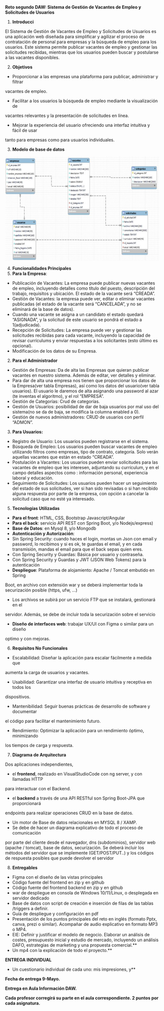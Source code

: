 ﻿**Reto segundo DAW: Sistema de Gestión de Vacantes de Empleo y Solicitudes de Usuarios**

1. **Introducci**

El Sistema de Gestión de Vacantes de Empleo y Solicitudes de Usuarios es una aplicación web diseñada para simplificar y agilizar el proceso de contratación de personal para empresas y la búsqueda de empleo para los usuarios. Este sistema permite publicar vacantes de empleo y gestionar las solicitudes recibidas, mientras que los usuarios pueden buscar y postularse a las vacantes disponibles.

2. **Objetivos**

- Proporcionar a las empresas una plataforma para publicar, administrar y filtrar

vacantes de empleo.

- Facilitar a los usuarios la búsqueda de empleo mediante la visualización de

vacantes relevantes y la presentación de solicitudes en línea.

- Mejorar la experiencia del usuario ofreciendo una interfaz intuitiva y fácil de usar

tanto para empresas como para usuarios individuales.

3. **Modelo de base de datos**

![](.\Resources\Documentacion\img\Aspose.Words.3e67954a-83a3-4d22-bea4-71ab62b9e107.002.jpeg)

4. **Funcionalidades Principales**
5. **Para la Empresa**:

- Publicación de Vacantes: La empresa puede publicar nuevas vacantes de empleo, incluyendo detalles como título del puesto, descripción del trabajo, requisitos y ubicación. El estado de la vacante será “CREADA”.
- Gestión de Vacantes: la empresa puede ver, editar o eliminar vacantes publicadas (el estado de la vacante será “CANCELADA”, y no se eliminará de la base de datos).
- Cuando una vacante se asigna a un candidato el estado quedará “ASIGNADA”, y la solicitud de este usuario se pondrá el estado a 1(adjudicada).
- Recepción de Solicitudes: La empresa puede ver y gestionar las solicitudes recibidas para cada vacante, incluyendo la capacidad de revisar currículums y enviar respuestas a los solicitantes (esto último es opcional).
- Modificación de los datos de su Empresa.

2. **Para el Administrador**

- Gestión de Empresas: Da de alta las Empresas que quieran publicar vacantes en nuestro sistema. Además de editar, ver detalles y eliminar.
- Para dar de alta una empresa nos tienen que proporcionar los datos de la Empresa(ver tabla Empresas), así como los datos del usuario(ver tabla usuarios). El usuario le daremos de alta asignando una password al azar (te inventas el algoritmo), y el rol “EMPRESA”.
- Gestión de Categorías: Crud de categorías.
- Gestión de Usuarios: posibilidad de dar de baja usuarios por mal uso del sistema(no se da de baja, se modifica la columna enabled a 0).
- Gestión de nuevos administradores: CRUD de usuarios con perfil “ADMON”.

3. **Para Usuarios:**

- Registro de Usuario: Los usuarios pueden registrarse en el sistema.
- Búsqueda de Empleo: Los usuarios pueden buscar vacantes de empleo utilizando filtros como empresas, tipo de contrato, categoría. Solo verán aquellas vacantes que están en estado “CREADA”.
- Postulación a Vacantes: Los usuarios pueden enviar solicitudes para las vacantes de empleo que les interesen, adjuntando su currículum, y en el campo detalles aspectos como : información personal, experiencia laboral y educación.
- Seguimiento de Solicitudes: Los usuarios pueden hacer un seguimiento del estado de sus solicitudes, ver si han sido revisadas o si han recibido alguna respuesta por parte de la empresa, con opción a cancelar la solicitud caso que no esté ya interesado.

5. **Tecnologías Utilizadas**

- **Para el front**: HTML, CSS, Bootstrap Javascript/Angular
- **Para el back**: servicio API REST con Spring Boot, y/o Nodejs/express)
- **Base de Datos**: en Mysql 8, y/o Mongodb
- **Autenticación y Autorización**:
- Sin Spring Security: cuando haces el login, montas un Json con email y password, lo recibimos y si es ok, te guardas el email, y en cada transmisión, mandas el email para que el back sepas quien eres.
- Con Spring Security y Guardas: Básica por usuario y contraseña.
- Con Spring Security y Guardas y JWT (JSON Web Tokens) para la autenticación
- **Despliegue**: Plataforma de alojamiento: Apache / Tomcat embutido en Spring

Boot, en archivo con extensión war y se deberá implementar toda la securización posible (https, ufw, ...)

- Los archivos se subirá por un servicio FTP que se instalará, gestionará en el

servidor. Además, se debe de incluir toda la securización sobre el servicio

- **Diseño de interfaces web**: trabajar UX/UI con Figma o similar para un diseño

optimo y con mejoras.

6. **Requisitos No Funcionales**

- Escalabilidad: Diseñar la aplicación para escalar fácilmente a medida que

aumenta la carga de usuarios y vacantes.

- Usabilidad: Garantizar una interfaz de usuario intuitiva y receptiva en todos los

dispositivos.

- Mantenibilidad: Seguir buenas prácticas de desarrollo de software y documentar

el código para facilitar el mantenimiento futuro.

- Rendimiento: Optimizar la aplicación para un rendimiento óptimo, minimizando

los tiempos de carga y respuesta.

7. **Diagrama de Arquitectura**

Dos aplicaciones independientes,

- el **frontend**, realizado en VisualStudioCode con ng server, y con llamadas HTTP

para interactuar con el Backend.

- el **backend** a través de una API RESTful son Spring Boot-JPA que proporcionará

endpoints para realizar operaciones CRUD en la base de datos.

- Un motor de Base de datos relacionales en MYSQL 8 / XAMP.
- Se debe de hacer un diagrama explicativo de todo el proceso de comunicación

por parte del cliente desde el navegador, dns (subdominios), servidor web (apache / tomcat), base de datos, securización. Se deberá incluir los métodos del servidor que se implemente (GET/POST/PUT..) y los códigos de respuesta posibles que puede devolver el servidor

8. **Entregables**

- Figma con el diseño de las vistas principales
- Código fuente del frontend en zip y en github
- Código fuente del frontend backend en zip y en github
- war de despliegue en consola de Windows 10/11/Linux, o desplegada en servidor dedicado
- Base de datos con script de creación e inserción de filas de las tablas /triggers a definir.
- Guía de despliegue y configuración en pdf
- Presentación de los puntos principales del reto en inglés (formato Pptx, canva, prezi o similar). Acompañar de audio explicativo en formato MP3 o MP4.
- EIE: Definir y justificar el modelo de negocio. Elaborar un análisis de costes, presupuesto inicial y estudio de mercado, incluyendo un análisis DAFO, estrategias de marketing y una propuesta comercial.\*\*
- Un mp4 con la explicación de todo el proyecto.\*\*

**ENTREGA INDIVIDUAL**

- Un cuestionario individual de cada uno: mis impresiones, y\*\*

**Fecha de entrega 9-Mayo.**

**Entrega en Aula Información DAW.**

**Cada profesor corregirá su parte en el aula correspondiente. 2 puntos por cada asignatura.**
